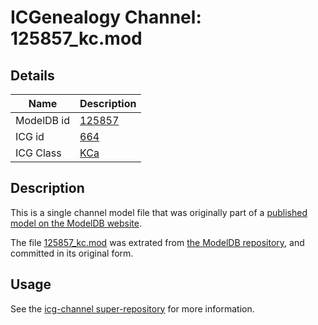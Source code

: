 # ICGenealogy Channel: 125857\_kc.mod

## Details

Name | Description
---- | -----------
ModelDB id | [125857](http://senselab.med.yale.edu/ModelDB/ShowModel.cshtml?model=125857)
ICG id | [664](http://icg.neurotheory.ox.ac.uk/channels/5/664)
ICG Class | [KCa](http://icg.neurotheory.ox.ac.uk/channels/5)

## Description

This is a single channel model file that was originally part of a [published model on the ModelDB website](http://senselab.med.yale.edu/mModelDB/ShowModel.cshtml?model=125857).

The file [125857\_kc.mod](125857_kc.mod) was extrated from [the ModelDB repository](http://senselab.med.yale.edu/ModelDB/ShowModel.cshtml?model=125857), and committed in its original form.

## Usage

See the [icg-channel super-repository](https://github.com/icgenealogy/icg-channels) for more information.